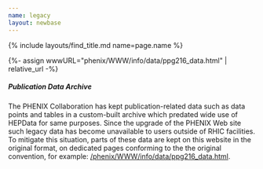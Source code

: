 ```yaml
---
name: legacy
layout: newbase
---
```

{% include layouts/find_title.md name=page.name %}

{%- assign wwwURL="phenix/WWW/info/data/ppg216_data.html" | relative_url -%}

##### Publication Data Archive

The PHENIX Collaboration has kept publication-related
data such as data points and tables in a custom-built
archive which predated wide use of HEPData for same
purposes. Since the upgrade of the PHENIX Web site such
legacy data has become unavailable to users outside
of RHIC facilities. To mitigate this situation, parts
of these data are kept on this website in the original
format, on dedicated pages conforming to the
the original convention, for example:
 <a href="{{ wwwURL }}" target="_blank">/phenix/WWW/info/data/ppg216_data.html</a>.

